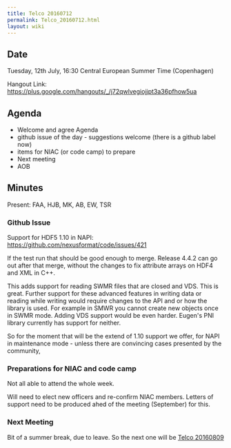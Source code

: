 ```yaml
---
title: Telco 20160712
permalink: Telco_20160712.html
layout: wiki
---
```


Date
----

Tuesday, 12th July, 16:30 Central European Summer Time (Copenhagen)

Hangout Link:
<https://plus.google.com/hangouts/_/j72qwlvegiojjpt3a36pfhow5ua>

Agenda
------

-   Welcome and agree Agenda
-   github issue of the day - suggestions welcome (there is a github
    label now)
-   items for NIAC (or code camp) to prepare
-   Next meeting
-   AOB

Minutes
-------

Present: FAA, HJB, MK, AB, EW, TSR

### Github Issue

Support for HDF5 1.10 in NAPI:
<https://github.com/nexusformat/code/issues/421>

If the test run that should be good enough to merge. Release 4.4.2 can
go out after that merge, without the changes to fix attribute arrays on
HDF4 and XML in C++.

This adds support for reading SWMR files that are closed and VDS. This
is great. Further support for these advanced features in writing data or
reading while writing would require changes to the API and or how the
library is used. For example in SMWR you cannot create new objects once
in SWMR mode. Adding VDS support would be even harder. Eugen's PNI
library currently has support for neither.

So for the moment that will be the extend of 1.10 support we offer, for
NAPI in maintenance mode - unless there are convincing cases presented
by the community,

### Preparations for NIAC and code camp

Not all able to attend the whole week.

Will need to elect new officers and re-confirm NIAC members. Letters of
support need to be produced ahed of the meeting (September) for this.

### Next Meeting

Bit of a summer break, due to leave. So the next one will be [Telco
20160809](Telco_20160809.html "wikilink")
